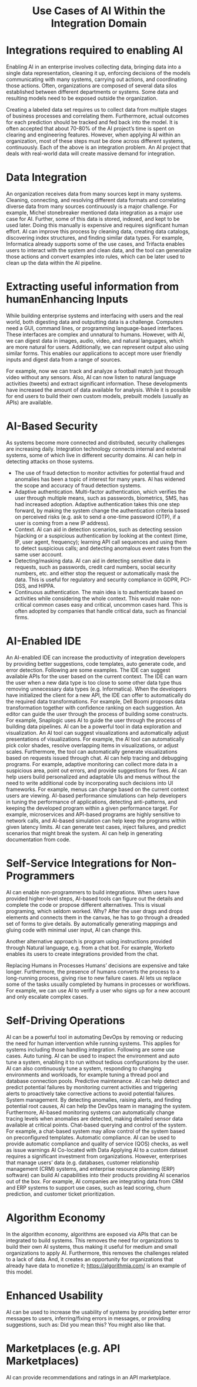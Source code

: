 
<h1 align="center">Use Cases of AI Within the Integration Domain
</center></h1>


# Integrations required to enabling AI 
Enabling AI in an enterprise involves collecting data, bringing data into a single data representation, cleaning it up, enforcing decisions of the models communicating with many systems, carrying out actions, and coordinating those actions. Often, organizations are composed of several data silos established between different departments or systems. Some data and resulting models need to be exposed outside the organization. 

Creating a labeled data set requires us to collect data from multiple stages of business processes and correlating them. Furthermore, actual outcomes for each prediction should be tracked and fed back into the model. It is often accepted that about 70-80% of the AI project’s time is spent on clearing and engineering features. However, when applying AI within an organization, most of these steps must be done across different systems, continuously. Each of the above is an integration problem. An AI project that deals with real-world data will create massive demand for integration.   

# Data Integration
An organization receives data from many sources kept in many systems. Cleaning, connecting, and resolving different data formats and correlating diverse data from many sources continuously is a major challenge. For example, Michel stonebreaker mentioned data integration as a major use case for AI. Further, some of this data is stored, indexed, and kept to be used later. Doing this manually is expensive and requires significant human effort. AI can improve this process by cleaning data, creating data catalogs, discovering index structures, and finding similar data types. For example, Informatica already supports some of the use cases, and Trifacta enables users to interact with the system and clean data, and the tool can generalize those actions and convert examples into rules, which can be later used to clean up the data within the AI pipeline. 

# Extracting useful information from humanEnhancing Inputs
While building enterprise systems and interfacing with users and the real world, both digesting data and outputting data is a challenge. Computers need a GUI, command lines, or programming language-based interfaces. These interfaces are complex and unnatural to humans. However, with AI, we can digest data in images, audio, video, and natural languages, which are more natural for users. Additionally, we can represent output also using similar forms. This enables our applications to accept more user friendly inputs and digest data from a range of sources. 

For example, now we can track and analyze a football match just through video without any sensors. Also, AI can now listen to natural language activities (tweets) and extract significant information. These developments have increased the amount of data available for analysis. While it is possible for end users to build their own custom models, prebuilt models (usually as APIs) are available.  

# AI-Based Security
As systems become more connected and distributed, security challenges are increasing daily. Integration technology connects internal and external systems, some of which live in different security domains. AI can help in detecting attacks on those systems.

* The use of fraud detection to monitor activities for potential fraud and anomalies has been a topic of interest for many years. AI has widened the scope and accuracy of fraud detection systems. 
* Adaptive authentication. Multi-factor authentication, which verifies the user through multiple means, such as passwords, biometrics, SMS, has had increased adoption. Adaptive authentication takes this one step forward, by making the system change the authentication criteria based on perceived risks (e.g. ask to send a one-time password (OTP), if a user is coming from a new IP address). 
* Context. AI can aid in detection scenarios, such as detecting session hijacking or a suspicious authentication by looking at the context (time, IP, user agent, frequency);  learning API call sequences and using them to detect suspicious calls; and detecting anomalous event rates from the same user account.  
* Detecting/masking data. AI can aid in detecting sensitive data in requests, such as passwords, credit card numbers, social security numbers, etc. and either stop the request or automatically mask the data. This is useful for regulatory and security compliance in GDPR, PCI-DSS, and HIPPA. 
* Continuous authentication. The main idea is to authenticate based on activities while considering the whole context. This would make non-critical common cases easy and critical, uncommon cases hard. This is often adopted by companies that handle critical data, such as financial firms.  

# AI-Enabled IDE 
An AI-enabled IDE can increase the productivity of integration developers by providing better suggestions, code templates, auto generate code, and error detection. Following are some examples. 
The IDE can suggest available APIs for the user based on the current context. 
The IDE can warn the user when a new data type is too close to some other data type thus removing unnecessary data types (e.g. Informatica).
When the developers have initialized the client for a new API, the IDE can offer to automatically do the required data transformations. For example, Dell Boomi proposes data transformation together with confidence ranking on each suggestion. 
An editor can guide the user through the process of building some constructs. For example, Snaplogic uses AI to guide the user through the process of building data pipelines. 
AI can be a powerful tool in data exploration and visualization. An AI tool can suggest visualizations and automatically adjust presentations of visualizations. For example, the AI tool can automatically pick color shades, resolve overlapping items in visualizations, or adjust scales. Furthermore, the tool can automatically generate visualizations based on requests issued through chat. 
AI can help tracing and debugging programs. For example, adaptive monitoring can collect more data in a suspicious area, point out errors, and provide suggestions for fixes. 
AI can help users build personalized and adaptable UIs and menus without the need to write additional code by incorporating such decisions into UI frameworks. For example, menus can change based on the current context users are viewing. 
AI-based performance simulations can help developers in tuning the performance of applications, detecting anti-patterns, and keeping the developed program within a given performance target. For example, microservices and API-based programs are highly sensitive to network calls, and AI-based simulation can help keep the programs within given latency limits. 
AI can generate test cases, inject failures, and predict scenarios that might break the system. 
AI can help in generating documentation from code. 

# Self-Service Integrations for Non-Programmers
AI can enable non-programmers to build integrations. When users have provided higher-level steps, AI-based tools can figure out the details and complete the code or propose different alternatives. This is visual programing, which seldom worked. Why? After the user drags and drops elements and connects them in the canvas, he has to go through a dreaded set of forms to give details. By automatically generating mappings and gluing code with minimal user input,  AI can change this.

Another alternative approach is program using instructions provided through Natural language, e.g. from a chat bot. For example, Worketo enables its users to create integrations provided from the chat. 

Replacing Humans in Processes
Humans’ decisions are expensive and take longer. Furthermore, the presence of humans converts the process to a long-running process, giving rise to new failure cases. AI lets us replace some of the tasks usually completed by humans in processes or workflows. For example, we can use AI to verify a user who signs up for a new account and only escalate complex cases. 

# Self-Driving Operations 
AI can be a powerful tool in automating DevOps by removing or reducing the need for human intervention while running systems. This applies for systems including those handling integration. Following are some use cases. 
Auto tuning. AI can be used to inspect the environment and auto tune a system, enabling it to run without tedious configurations by the user. AI can also continuously tune a system, responding to changing environments and workloads, for example tuning a thread pool and database connection pools. 
Predictive maintenance . AI can help detect and predict potential failures by monitoring current activities and triggering alerts to proactively take corrective actions to avoid potential failures. 
System management. By detecting anomalies, raising alerts, and finding potential root causes, AI can help the DevOps team in managing the system. Furthermore, AI-based monitoring systems can automatically change tracing levels when anomalies are detected, making detailed sensor data available at critical points. 
Chat-based querying and control of the system. For example, a chat-based system may allow control of the system based on preconfigured templates. 
Automatic compliance. AI can be used to provide automatic compliance and quality of service (QOS) checks, as well as issue warnings 
AI Co-located with Data 
Applying AI to a custom dataset requires a significant investment from organizations. However, enterprises that manage users’ data (e.g. databases, customer relationship management (CRM) systems, and enterprise resource planning (ERP) software) can build AI capabilities into their products providing AI scenarios out of the box. For example, AI companies are integrating data from CRM and ERP systems to support use cases, such as lead scoring, churn prediction, and customer ticket prioritization. 

# Algorithm Economy
In the algorithm economy, algorithms are exposed via APIs that can be integrated to build systems. This removes the need for organizations to build their own AI systems, thus making it useful for medium and small organizations to apply AI. Furthermore, this removes the challenges related to a lack of data. And, it creates an opportunity for organizations that already have data to monetize it; https://algorithmia.com/ is an example of this model. 

# Enhanced Usability
AI can be used to increase the usability of systems by providing better error messages to users,  inferring/fixing errors in messages, or providing suggestions, such as: Did you mean this? You might also like that.

# Marketplaces (e.g. API Marketplaces)  
AI can provide recommendations and ratings in an API marketplace. 

